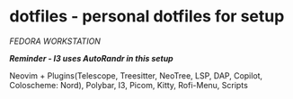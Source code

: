 # dotfiles - personal dotfiles for setup

*FEDORA WORKSTATION*

***Reminder - I3 uses AutoRandr in this setup***


Neovim + Plugins(Telescope, Treesitter, NeoTree, LSP, DAP, Copilot, Coloscheme: Nord), Polybar, I3, Picom, Kitty, Rofi-Menu, Scripts
